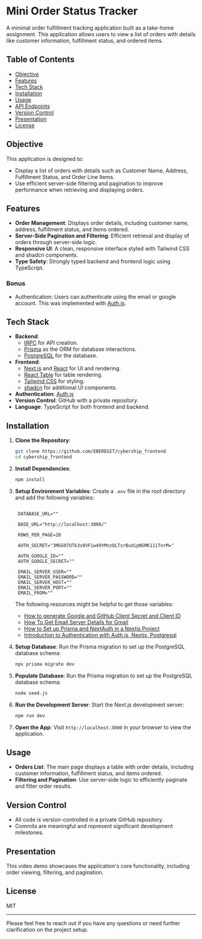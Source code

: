 
# Mini Order Status Tracker

A minimal order fulfillment tracking application built as a take-home assignment. This application allows users to view a list of orders with details like customer information, fulfillment status, and ordered items.

## Table of Contents
- [Objective](#objective)
- [Features](#features)
- [Tech Stack](#tech-stack)
- [Installation](#installation)
- [Usage](#usage)
- [API Endpoints](#api-endpoints)
- [Version Control](#version-control)
- [Presentation](#presentation)
- [License](#license)

## Objective
This application is designed to:
- Display a list of orders with details such as Customer Name, Address, Fulfillment Status, and Order Line Items.
- Use efficient server-side filtering and pagination to improve performance when retrieving and displaying orders.

## Features
- **Order Management**: Displays order details, including customer name, address, fulfillment status, and items ordered.
- **Server-Side Pagination and Filtering**: Efficient retrieval and display of orders through server-side logic.
- **Responsive UI**: A clean, responsive interface styled with Tailwind CSS and shadcn components.
- **Type Safety**: Strongly typed backend and frontend logic using TypeScript.

### Bonus
- Authentication: Users can authenticate using the email or google account. This was implemented with [Auth.js](https://authjs.dev/).
  
## Tech Stack
- **Backend**: 
  - [tRPC](https://trpc.io/) for API creation.
  - [Prisma](https://www.prisma.io/) as the ORM for database interactions.
  - [PostgreSQL](https://www.postgresql.org/) for the database.
- **Frontend**: 
  - [Next.js](https://nextjs.org/) and [React](https://reactjs.org/) for UI and rendering.
  - [React Table](https://react-table.tanstack.com/) for table rendering.
  - [Tailwind CSS](https://tailwindcss.com/) for styling.
  - [shadcn](https://shadcn.dev/) for additional UI components.
- **Authentication**: [Auth.js](https://authjs.dev/)
- **Version Control**: GitHub with a private repository.
- **Language**: TypeScript for both frontend and backend.

## Installation
1. **Clone the Repository**:
   ```bash
   git clone https://github.com/EBEREGIT/cybership_frontend
   cd cybership_frontend
   ```

2. **Install Dependencies**:
   ```bash
   npm install
   ```

3. **Setup Environment Variables**:
   Create a `.env` file in the root directory and add the following variables:
   ```env

    DATABASE_URL=""

    BASE_URL="http://localhost:3000/"

    ROWS_PER_PAGE=20

    AUTH_SECRET="3MGG07UTk3s8VFiw49YMnzOLTsrBudipNGMK111TnrM="

    AUTH_GOOGLE_ID=""
    AUTH_GOOGLE_SECRET=""

    EMAIL_SERVER_USER=""
    EMAIL_SERVER_PASSWORD=""
    EMAIL_SERVER_HOST=""
    EMAIL_SERVER_PORT=""
    EMAIL_FROM=""
   ```

   The following resources might be helpful to get those variables:
   - [How to generate Google and GitHub Client Secret and Client ID](https://www.youtube.com/watch?v=GN4jeft00EQ)
   - [How To Get Email Server Details for Gmail](https://www.youtube.com/watch?v=Zi2IrgdDhnQ&t=1s)
   - [How to Set up Prisma and NextAuth in a Nextjs Project](https://www.youtube.com/watch?v=GohA6Yf3dAw&t=2s)
   - [Introduction to Authentication with Auth.js, Nextjs, Postgresql](https://www.youtube.com/watch?v=L_Vg7GN8G_M)

4. **Setup Database**:
   Run the Prisma migration to set up the PostgreSQL database schema:
   ```bash
   npx prisma migrate dev
   ```

5. **Populate Database**:
   Run the Prisma migration to set up the PostgreSQL database schema:
   ```bash
   node seed.js
   ```

6. **Run the Development Server**:
   Start the Next.js development server:
   ```bash
   npm run dev
   ```

7. **Open the App**:
   Visit `http://localhost:3000` in your browser to view the application.

## Usage
- **Orders List**: The main page displays a table with order details, including customer information, fulfillment status, and items ordered.
- **Filtering and Pagination**: Use server-side logic to efficiently paginate and filter order results.

## Version Control
- All code is version-controlled in a private GitHub repository. 
- Commits are meaningful and represent significant development milestones.

## Presentation
This video demo showcases the application's core functionality, including order viewing, filtering, and pagination.

## License
MIT

---

Please feel free to reach out if you have any questions or need further clarification on the project setup.
